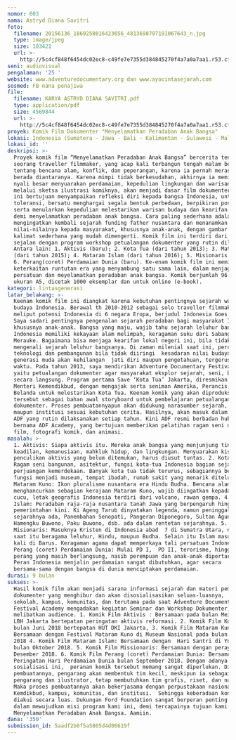 ```yaml
---
nomor: 603
nama: Astryd Diana Savitri
foto:
  filename: 20156136_1869258016423656_4813698797191067643_n.jpg
  type: image/jpeg
  size: 103421
  url: >-
    http://5c4cf848f6454dc02ec8-c49fe7e7355d384845270f4a7a0a7aa1.r53.cf2.rackcdn.com/27b125fe-362a-44e8-9ebc-e18a013cad79/20156136_1869258016423656_4813698797191067643_n.jpg
seni: audiovisual
pengalaman: '25 '
website: www.adventuredocumentary.org dan www.ayocintasejarah.com
sosmed: FB nana penajiwa
file:
  filename: KARYA ASTRYD DIANA SAVITRI.pdf
  type: application/pdf
  size: 4569844
  url: >-
    http://5c4cf848f6454dc02ec8-c49fe7e7355d384845270f4a7a0a7aa1.r53.cf2.rackcdn.com/b159b14e-317d-4136-956a-87694d93bf00/KARYA%20ASTRYD%20DIANA%20SAVITRI.pdf
proyek: Komik Film Dokumenter "Menyelamatkan Peradaban Anak Bangsa"
lokasi: Indonesia (Sumatera - Jawa - Bali - Kalimantan - Sulawesi - Maluku - Papua)
lokasi_id: ''
deskripsi: >-
  Proyek komik film “Menyelamatkan Peradaban Anak Bangsa” bercerita tentang
  seorang traveller filmmaker, yang acap kali terbangun tengah malam bermimpi
  tentang bencana alam, konflik, dan peperangan, karena ia pernah merasakan
  berada diantaranya. Karena mimpi tidak berkesudahan, akhirnya ia memiliki
  nyali besar menyuarakan perdamaian, kepedulian lingkungan dan warisan budaya,
  melalui sketsa ilustrasi komiknya, akan menjadi dasar film dokumenter. Komik
  ini bertujuan menyampaikan refleksi diri kepada bangsa Indonesia, untuk
  toleransi, bersatu menghargai segala bentuk perbedaan, berpikiran positif,
  serta menularkan kepedulian melestarikan warisan budaya dan kearifan lokal
  demi menyelamatkan peradaban anak bangsa. Cara paling sederhana adalah dengan
  mengingatkan kembali sejarah funding father nusantara dan menanamkan
  nilai-nilainya kepada masyarakat, khususnya anak-anak, dengan gambar dan
  kalimat sederhana yang mudah dimengerti. Komik film ini terdiri dari 6 seri,
  sejalan dengan program workshop petualangan dokumenter yang rutin dilakukan.
  Antara lain: 1. Aktivis (baru); 2. Kota Tua (dari tahun 2013); 3. Mataram Kuno
  (dari tahun 2015); 4. Mataram Islam (dari tahun 2016); 5. Misionaris (baru);
  6. Perang(coret) Perdamaian Dunia (baru). Ke-enam komik film ini memiliki
  keterkaitan runtutan era yang menyambung satu sama lain, dalam menjaga
  persatuan dan meyelamatkan peradaban anak bangsa. Komik berjumlah 96 halaman,
  ukuran A5, dicetak 1000 eksemplar dan untuk online (e-book).
kategori: lintasgenerasi
latar_belakang: >-
  Keenam komik film ini diangkat karena kebutuhan pentingnya sejarah warisan
  budaya Indonesia. Berawal th 2010-2012 sebagai solo traveller filmmaker,
  meliput potensi Indonesia di 6 negara Eropa, berjudul Indonesia Goes Global.
  Saya sadari pentingnya pengenalan sejarah peradaban bagi masyarakat Indonesia,
  khususnya anak-anak. Bangsa yang maju, wajib tahu sejarah leluhur bangsanya.
  Indonesia memiliki kekayaan alam melimpah, keragaman suku dari Sabang hingga
  Merauke. Bagaimana bisa menjaga kearifan lokal negeri ini, bila tidak
  mengenali sejarah leluhur bangsanya. Di zaman milenial saat ini, percepatan
  teknologi dan pembangunan bila tidak diiringi  kesadaran nilai budaya,
  generasi muda akan kehilangan  jati diri maupun pengetahuan, tergerus oleh
  waktu. Pada tahun 2013, saya mendirikan Adventure Documentary Festival (ADF)
  yaitu petualangan dokumenter agar masyarakat eksplor sejarah, seni, budaya
  secara langsung. Program pertama Save ‘Kota Tua’ Jakarta, diresmikan Wakil
  Menteri Kemendikbud, dengan mengajak serta seniman Amerika, Perancis, Italia,
  Belanda untuk melestarikan Kota Tua. Keenam komik yang akan diproduksi
  tersebut sebagai bahan awal storyboard untuk pembelajaran petualangan
  dokumenter. Proses pembuatannyapun akan didukung narasumber sejarah, arkeolog,
  maupun institusi sesuai kebutuhan cerita. Hasilnya, akan masuk dalam program
  ADF yang rutin dilaksanakan setiap tahun. Kini ADF resmi berbadan hukum
  bernama ADF Academy, yang bertujuan memberikan pelatihan ragam seni dokumenter
  film, fotografi komik, dan animasi.
masalah: >-
  1. Aktivis: Siapa aktivis itu. Mereka anak bangsa yang menjunjung tinggi
  keadilan, kemanusiaan, mahkluk hidup, dan lingkungan. Menyuarakan kisah pilu
  penculikan aktivis yang belum ditemukan, harus diusut tuntas. 2. Kota Tua:
  Ragam seni bangunan, asitektur, fungsi kota-tua Indonesia bagian sejarah
  perjuangan kemerdekaan. Banyak kota tua tidak terurus, sebagiannya beralih
  fungsi menjadi museum, tempat ibadah, rumah sakit yang menarik ditelusuri. 3.
  Mataram Kuno: Ikon pluralisme nusantara era Hindu Budha. Bencana alam
  menghancurkan sebagian kerajaan Mataram Kuno, wajib diingatkan kepada anak
  cucu, letak geografis Indonesia terdiri dari volcano, rawan gempa. 4. Mataram
  Islam: Peradaban raja-raja nusantara tanah Jawa yang berpengaruh hingga
  pemerintahan kini. Ki Ageng Tarub dinyatakan legenda, namun peninggalan
  sejarahnya ada, Panembahan Senopati, Pangeran Diponegoro, Sultan Agung,
  Hamengku Buwono, Paku Buwono, dsb. ada dalam rentetan sejarahnya. 5.
  Misionaris: Masuknya Kristen di Indonesia abad  7 di Sumatra Utara, nusantara
  saat itu beragama leluhur, Hindu, maupun Budha. Selain itu Islam masuk pertama
  kali di Barus. Keragaman agama dapat memperkaya tali persatuan Indonesia. 6.
  Perang (coret) Perdamaian Dunia: Mulai PD I,  PD II, terorisme, hingga konflik
  perang yang masih berlangsung, nasib perempuan dan anak-anak dipertaruhkan. 
  Peran Indonesia menjalin perdamaian sangat dibutuhkan, agar secara
  bersama-sama dengan bangsa di dunia menciptakan perdamaian.
durasi: 9 bulan
sukses: >-
  Hasil komik film akan menjadi sarana informasi sejarah dan materi pembelajaran
  dokumenter yang menghibur dan akan disosialisasikan seluas-luasnya,  baik ke
  sekolah, kampus, komunitas, dan terutama pada saat Adventure Documentary
  Festival Academy mengadakan kegiatan Seminar dan Workshop Dokumenter, yang
  melibatkan audience. 1. Komik Film Aktivis : Bersamaan pada bulan Mei 2018 di
  LBH Jakarta bertepatan peringatan aktivis reformasi. 2. Komik Film Kota Tua : 
  bulan Juni 2018 bertepatan HUT DKI Jakarta, 3. Komik Film Mataram Kuno :
  Bersamaan dengan Festival Mataram Kuno di Museum Nasional pada bulan Agustus
  2018 4. Komik Film Mataram Islam: Bersamaan dengan  Hari Santri di Yogyakarta
  bulan Oktober 2018. 5. Komik Film Missionaris: Bersamaan dengan perayaan Natal
  Desember 2018. 6. Komik Film Perang (coret) Perdamaian Dunia: Bersamaan dengan
  Peringatan Hari Perdamaian Dunia bulan September 2018. Dengan adanya rangkaian
  sosialisasi ini,  peranan komik tersebut memang sangat diperlukan. Di balik
  pembuatannya, pengarang akan membentuk tim kecil, meskipun ia sebagai
  pengarang dan ilustrator, tetap membutuhkan tim grafis, riset, dan narasumber.
  Maka proses pembuatannya akan bekerjasama dengan perpustakaan nasional,
  Kemdikbud, kampus, komunitas, dan institusi.  Sehingga keberadaan komik ini
  diakui secara luas. Dukungan Ford Foundation sangat berperan penting bagi kami
  dalam mewujudkan misi program kami ini, demi tercapainya tujuan kami:
  Menyelamatkan Peradaban Anak Bangsa. Aamiin.
dana: '350'
submission_id: 5aadf2b0f5a5805d4d06619f
---
```

